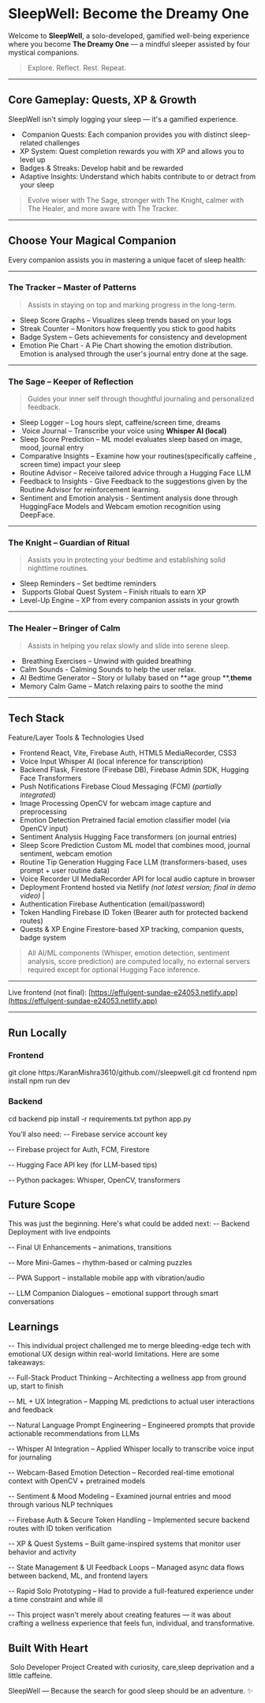 #   SleepWell: Become the Dreamy One  

Welcome to **SleepWell**, a solo-developed, gamified well-being experience where you become **The Dreamy One** — a mindful sleeper assisted by four mystical companions.

>   Explore. Reflect. Rest. Repeat.

---

##   Core Gameplay: Quests, XP & Growth

SleepWell isn't simply logging your sleep — it's a gamified experience.

-  ️ Companion Quests: Each companion provides you with distinct sleep-related challenges
-   XP System: Quest completion rewards you with XP and allows you to level up 
-   Badges & Streaks: Develop habit and be rewarded  
-   Adaptive Insights: Understand which habits contribute to or detract from your sleep  

> Evolve wiser with The Sage, stronger with The Knight, calmer with The Healer, and more aware with The Tracker.

---

##  Choose Your Magical Companion

Every companion assists you in mastering a unique facet of sleep health:

---

###   The Tracker – Master of Patterns
> Assists in staying on top and marking progress in the long-term.

-   Sleep Score Graphs – Visualizes sleep trends based on your logs
-   Streak Counter – Monitors how frequently you stick to good habits
-   Badge System – Gets achievements for consistency and development
-   Emotion Pie Chart - A Pie Chart showing the emotion distribution. Emotion is analysed through the user's journal entry done at the sage. 
---

###   The Sage – Keeper of Reflection  
> Guides your inner self through thoughtful journaling and personalized feedback.

-   Sleep Logger – Log hours slept, caffeine/screen time, dreams  
-  ️ Voice Journal – Transcribe your voice using **Whisper AI (local)**  
-   Sleep Score Prediction – ML model evaluates sleep based on image, mood, journal entry 
-   Comparative Insights – Examine how your routines(specifically caffeine , screen time) impact your sleep
-   Routine Advisor – Receive tailored advice through a Hugging Face LLM
-   Feedback to Insights - Give Feedback to the suggestions given by the Routine Advisor for reinforcement learning.
-   Sentiment and Emotion analysis - Sentiment analysis done through HuggingFace Models and Webcam emotion recognition using DeepFace. 
---

###  ️The Knight – Guardian of Ritual
> Assists you in protecting your bedtime and establishing solid nighttime routines.

-   Sleep Reminders – Set bedtime reminders
-  ️ Supports Global Quest System – Finish rituals to earn XP
-   Level-Up Engine – XP from every companion assists in your growth

---

###  The Healer – Bringer of Calm
> Assists in helping you relax slowly and slide into serene sleep.

-  ️ Breathing Exercises – Unwind with guided breathing
-   Calm Sounds - Calming Sounds to help the user relax.
-   AI Bedtime Generator – Story or lullaby based on **age group **,**theme**
-   Memory Calm Game – Match relaxing pairs to soothe the mind

---

##  Tech Stack

Feature/Layer               Tools & Technologies Used 

- Frontend                React, Vite, Firebase Auth, HTML5 MediaRecorder, CSS3 
- Voice Input             Whisper AI (local inference for transcription) 
- Backend                 Flask, Firestore (Firebase DB), Firebase Admin SDK, Hugging Face Transformers 
- Push Notifications      Firebase Cloud Messaging (FCM) *(partially integrated)* 
- Image Processing        OpenCV for webcam image capture and preprocessing 
- Emotion Detection       Pretrained facial emotion classifier model (via OpenCV input) 
- Sentiment Analysis      Hugging Face transformers (on journal entries) 
- Sleep Score Prediction  Custom ML model that combines mood, journal sentiment, webcam emotion 
- Routine Tip Generation  Hugging Face LLM (transformers-based, uses prompt + user routine data) 
- Voice Recorder UI       MediaRecorder API for local audio capture in browser 
- Deployment              Frontend hosted via Netlify *(not latest version; final in demo video)* |
- Authentication          Firebase Authentication (email/password) 
- Token Handling          Firebase ID Token (Bearer auth for protected backend routes) 
- Quests & XP Engine      Firestore-based XP tracking, companion quests, badge system 

>  All AI/ML components (Whisper, emotion detection, sentiment analysis, score prediction) are computed locally, no external servers required except for optional Hugging Face inference.

---


Live frontend (not final):
  [https://effulgent-sundae-e24053.netlify.app](https://effulgent-sundae-e24053.netlify.app)

---

##   Run Locally
###  Frontend
git clone https:/KaranMishra3610/github.com//sleepwell.git
cd frontend
npm install
npm run dev

###  Backend
cd backend
pip install -r requirements.txt
python app.py

You’ll also need:
-- Firebase service account key

-- Firebase project for Auth, FCM, Firestore

-- Hugging Face API key (for LLM-based tips)

-- Python packages: Whisper, OpenCV, transformers

## Future Scope
This was just the beginning. Here's what could be added next:
-- Backend Deployment with live endpoints

-- Final UI Enhancements – animations, transitions

-- More Mini-Games – rhythm-based or calming puzzles

-- PWA Support – installable mobile app with vibration/audio

-- LLM Companion Dialogues – emotional support through smart conversations

## Learnings
-- This individual project challenged me to merge bleeding-edge tech with emotional UX design within real-world limitations. Here are some takeaways:

-- Full-Stack Product Thinking – Architecting a wellness app from ground up, start to finish

-- ML + UX Integration – Mapping ML predictions to actual user interactions and feedback

-- Natural Language Prompt Engineering – Engineered prompts that provide actionable recommendations from LLMs

-- Whisper AI Integration – Applied Whisper locally to transcribe voice input for journaling

-- Webcam-Based Emotion Detection – Recorded real-time emotional context with OpenCV + pretrained models

-- Sentiment & Mood Modeling – Examined journal entries and mood through various NLP techniques

-- Firebase Auth & Secure Token Handling – Implemented secure backend routes with ID token verification

-- XP & Quest Systems – Built game-inspired systems that monitor user behavior and activity

-- State Management & UI Feedback Loops – Managed async data flows between backend, ML, and frontend layers

-- Rapid Solo Prototyping – Had to provide a full-featured experience under a time constraint and while ill

-- This project wasn't merely about creating features — it was about crafting a wellness experience that feels fun, individual, and transformative.



## Built With Heart
 ‍  Solo Developer Project
Created with curiosity, care,sleep deprivation and a little caffeine.

SleepWell — Because the search for good sleep should be an adventure. ✨
